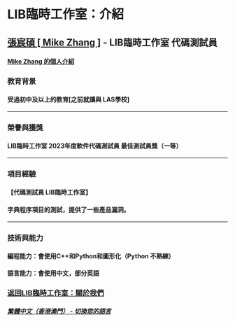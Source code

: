 # LIB臨時工作室：介紹

## [張宸碩 [ Mike Zhang ]](https://github.com/Aboutyourself) - LIB臨時工作室 代碼測試員
#### [Mike Zhang 的個人介紹](https://aboutyourself.github.io)
### 教育背景 
#### 受過初中及以上的教育[之前就讀與 LAS學校]
---
### 榮譽與獲獎
####  LIB臨時工作室 2023年度軟件代碼測試員 最佳測試員獎（一等）
---
### 項目經驗
#### 【代碼測試員 LIB臨時工作室】
#### 字典程序項目的測試，提供了一些產品漏洞。
---
### 技術與能力
#### 編程能力：會使用C++和Python和圖形化（Python 不熟練）
#### 語言能力：會使用中文，部分英語

### [返回LIB臨時工作室：關於我們](https://libps.github.io/zh-hkmo/About_us)
##### [繁體中文（香港澳門） - 切換您的語言](https://libps.github.io/index)
